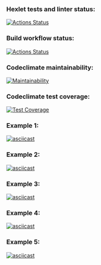 ### Hexlet tests and linter status:
[![Actions Status](https://github.com/romcky/java-project-71/actions/workflows/hexlet-check.yml/badge.svg)](https://github.com/romcky/java-project-71/actions)
### Build workflow status:
[![Actions Status](https://github.com/romcky/java-project-71/actions/workflows/build-workflow.yml/badge.svg)](https://github.com/romcky/java-project-71/actions/workflows/build-workflow.yml)
### Codeclimate maintainability:
[![Maintainability](https://api.codeclimate.com/v1/badges/7dc44c3889d7e36be401/maintainability)](https://codeclimate.com/github/romcky/java-project-71/maintainability)
### Codeclimate test coverage:
[![Test Coverage](https://api.codeclimate.com/v1/badges/7dc44c3889d7e36be401/test_coverage)](https://codeclimate.com/github/romcky/java-project-71/test_coverage)
### Example 1:
[![asciicast](https://asciinema.org/a/XU5D7niK07AMPZCEAKZtJRTat.svg)](https://asciinema.org/a/XU5D7niK07AMPZCEAKZtJRTat)
### Example 2:
[![asciicast](https://asciinema.org/a/2vj7MvfW3ErC1LTlVbjuljgLG.svg)](https://asciinema.org/a/2vj7MvfW3ErC1LTlVbjuljgLG)
### Example 3:
[![asciicast](https://asciinema.org/a/T7TuIjBEYWefF57pS8yotx3Af.svg)](https://asciinema.org/a/T7TuIjBEYWefF57pS8yotx3Af)
### Example 4:
[![asciicast](https://asciinema.org/a/p75q43IMzkIIl3Qp7UU9mGhH4.svg)](https://asciinema.org/a/p75q43IMzkIIl3Qp7UU9mGhH4)
### Example 5:
[![asciicast](https://asciinema.org/a/7qMCUmKIjJznxift6s1kXkAin.svg)](https://asciinema.org/a/7qMCUmKIjJznxift6s1kXkAin)
